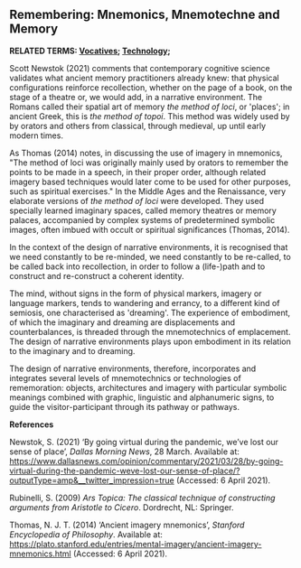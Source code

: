 ## Remembering: Mnemonics, Mnemotechne and Memory

**RELATED TERMS: [Vocatives](https://narrative-environments.github.io/CourseCompendium/Vocatives.html); [Technology](https://narrative-environments.github.io/CourseCompendium/Technology.html);**

Scott Newstok (2021) comments that contemporary cognitive science validates what ancient memory practitioners already knew: that physical configurations reinforce recollection, whether on the page of a book, on the stage of a theatre or, we would add, in a narrative environment. The Romans called their spatial art of memory _the method of loci_, or 'places'; in ancient Greek, this is _the method of topoi_. This method was widely used by by orators and others from classical, through medieval, up until early modern times.

As Thomas (2014) notes, in discussing the use of imagery in mnemonics, "The method of loci was originally mainly used by orators to remember the points to be made in a speech, in their proper order, although related imagery based techniques would later come to be used for other purposes, such as spiritual exercises." In the Middle Ages and the Renaissance, very elaborate versions of _the method of loci_ were developed. They used specially learned imaginary spaces, called memory theatres or memory palaces, accompanied by complex systems of predetermined symbolic images, often imbued with occult or spiritual significances (Thomas, 2014).

In the context of the design of narrative environments, it is recognised that we need constantly to be re-minded, we need constantly to be re-called, to be called back into recollection, in order to follow a (life-)path and to construct and re-construct a coherent identity.

The mind, without signs in the form of physical markers, imagery or language markers, tends to wandering and errancy, to a different kind of semiosis, one characterised as 'dreaming'. The experience of embodiment, of which the imaginary and dreaming are displacements and counterbalances, is threaded through the mnemotechnics of emplacement. The design of narrative environments plays upon embodiment in its relation to the imaginary and to dreaming.

The design of narrative environments, therefore, incorporates and integrates several levels of mnemotechnics or technologies of rememoration: objects, architectures and imagery with particular symbolic meanings combined with graphic, linguistic and alphanumeric signs, to guide the visitor-participant through its pathway or pathways.  

**References**

Newstok, S. (2021) ‘By going virtual during the pandemic, we’ve lost our sense of place’, _Dallas Morning News_, 28 March. Available at: https://www.dallasnews.com/opinion/commentary/2021/03/28/by-going-virtual-during-the-pandemic-weve-lost-our-sense-of-place/?outputType=amp&__twitter_impression=true (Accessed: 6 April 2021).

Rubinelli, S. (2009) _Ars Topica: The classical technique of constructing arguments from Aristotle to Cicero_. Dordrecht, NL: Springer.

Thomas, N. J. T. (2014) ‘Ancient imagery mnemonics’, _Stanford Encyclopedia of Philosophy_. Available at: https://plato.stanford.edu/entries/mental-imagery/ancient-imagery-mnemonics.html (Accessed: 6 April 2021).
